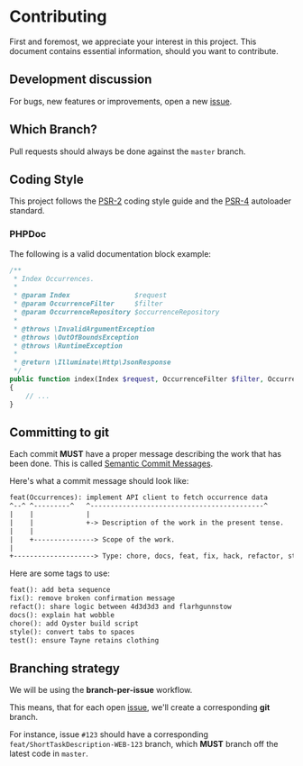 # Contributing
First and foremost, we appreciate your interest in this project. This document contains essential information, should you want to contribute.

## Development discussion
For bugs, new features or improvements, open a new [issue](https://github.com/vostpt/website-vostpt/issues/new).

## Which Branch?
Pull requests should always be done against the `master` branch.

## Coding Style
This project follows the [PSR-2](https://www.php-fig.org/psr/psr-2/) coding style guide and the [PSR-4](https://www.php-fig.org/psr/psr-4/) autoloader standard.

### PHPDoc
The following is a valid documentation block example:

```php
/**
 * Index Occurrences.
 *
 * @param Index                $request
 * @param OccurrenceFilter     $filter
 * @param OccurrenceRepository $occurrenceRepository
 *
 * @throws \InvalidArgumentException
 * @throws \OutOfBoundsException
 * @throws \RuntimeException
 *
 * @return \Illuminate\Http\JsonResponse
 */
public function index(Index $request, OccurrenceFilter $filter, OccurrenceRepository $occurrenceRepository): JsonResponse
{
    // ...
}
```
## Committing to git
Each commit **MUST** have a proper message describing the work that has been done.
This is called [Semantic Commit Messages](https://seesparkbox.com/foundry/semantic_commit_messages).

Here's what a commit message should look like:

```txt
feat(Occurrences): implement API client to fetch occurrence data
^--^ ^---------^   ^-------------------------------------------^
|    |             |
|    |             +-> Description of the work in the present tense.
|    |
|    +---------------> Scope of the work.
|
+--------------------> Type: chore, docs, feat, fix, hack, refactor, style, or test.
```

Here are some tags to use:

```txt
feat(): add beta sequence
fix(): remove broken confirmation message
refact(): share logic between 4d3d3d3 and flarhgunnstow
docs(): explain hat wobble
chore(): add Oyster build script
style(): convert tabs to spaces
test(): ensure Tayne retains clothing
```

## Branching strategy
We will be using the **branch-per-issue** workflow.

This means, that for each open [issue](https://github.com/vostpt/website-vostpt/issues), we'll create a corresponding **git** branch.

For instance, issue `#123` should have a corresponding `feat/ShortTaskDescription-WEB-123` branch, which **MUST** branch off the latest code in `master`.